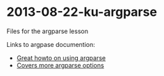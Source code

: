 2013-08-22-ku-argparse
=======================

Files for the argparse lesson

Links to argpase documention:

* [Great howto on using argparse](http://docs.python.org/2/howto/argparse.html)
* [Covers more argparse options](http://docs.python.org/dev/library/argparse.html)

